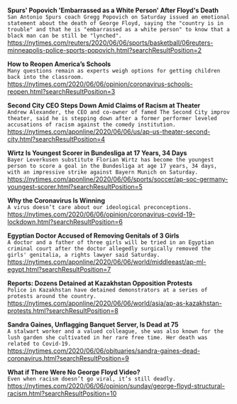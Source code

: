 **Spurs' Popovich 'Embarrassed as a White Person' After Floyd's Death**\
`San Antonio Spurs coach Gregg Popovich on Saturday issued an emotional statement about the death of George Floyd, saying the "country is in trouble" and that he is "embarrassed as a white person" to know that a black man can be still be "lynched".`\
https://nytimes.com/reuters/2020/06/06/sports/basketball/06reuters-minneapolis-police-sports-popovich.html?searchResultPosition=2

**How to Reopen America’s Schools**\
`Many questions remain as experts weigh options for getting children back into the classroom.`\
https://nytimes.com/2020/06/06/opinion/coronavirus-schools-reopen.html?searchResultPosition=3

**Second City CEO Steps Down Amid Claims of Racism at Theater**\
`Andrew Alexander, the CEO and co-owner of famed The Second City improv theater, said he is stepping down after a former performer leveled accusations of racism against the comedy institution.`\
https://nytimes.com/aponline/2020/06/06/us/ap-us-theater-second-city.html?searchResultPosition=4

**Wirtz Is Youngest Scorer in Bundesliga at 17 Years, 34 Days**\
`Bayer Leverkusen substitute Florian Wirtz has become the youngest person to score a goal in the Bundesliga at age 17 years, 34 days, with an impressive strike against Bayern Munich on Saturday.`\
https://nytimes.com/aponline/2020/06/06/sports/soccer/ap-soc-germany-youngest-scorer.html?searchResultPosition=5

**Why the Coronavirus Is Winning**\
`A virus doesn’t care about our ideological preconceptions.`\
https://nytimes.com/2020/06/06/opinion/coronavirus-covid-19-lockdown.html?searchResultPosition=6

**Egyptian Doctor Accused of Removing Genitals of 3 Girls**\
`A doctor and a father of three girls will be tried in an Egyptian criminal court after the doctor allegedly surgically removed the girls' genitalia, a rights lawyer said Saturday.`\
https://nytimes.com/aponline/2020/06/06/world/middleeast/ap-ml-egypt.html?searchResultPosition=7

**Reports: Dozens Detained at Kazakhstan Opposition Protests**\
`Police in Kazakhstan have detained demonstrators at a series of protests around the country.`\
https://nytimes.com/aponline/2020/06/06/world/asia/ap-as-kazakhstan-protests.html?searchResultPosition=8

**Sandra Gaines, Unflagging Banquet Server, Is Dead at 75**\
`A stalwart worker and a valued colleague, she was also known for the lush garden she cultivated in her rare free time. Her death was related to Covid-19.`\
https://nytimes.com/2020/06/06/obituaries/sandra-gaines-dead-coronavirus.html?searchResultPosition=9

**What if There Were No George Floyd Video?**\
`Even when racism doesn’t go viral, it’s still deadly.`\
https://nytimes.com/2020/06/06/opinion/sunday/george-floyd-structural-racism.html?searchResultPosition=10

